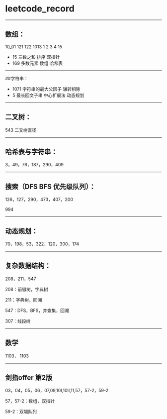 # leetcode_record

---
## 数组：

10_01 121 122 1013 1 2 3 4 15 
- 15 三数之和 排序 双指针
- 169 多数元素 数组 哈希表

---
##字符串：

- 1071 字符串的最大公因子 辗转相除 
- 5 最长回文子串 中心扩展法 动态规划
---
## 二叉树：

543 二叉树直径

---
## 哈希表与字符串：

3，49，76，187，290，409

---
## 搜索（DFS BFS 优先级队列）：

126，127，290，473，407，200 

994

---
## 动态规划：

70，198，53，322，120，300，174

---
## 复杂数据结构：

208，211，547

208：前缀树，字典树

211：字典树，回溯

547：DFS，BFS，并查集，回溯

307：线段树

---
## 数学 

1103， 1103

---
## 剑指offer 第2版

03，04，05，06，07,09,10I,10II,11,57，57-2，59-2

57，57-2：数组，双指针

59-2：双端队列
